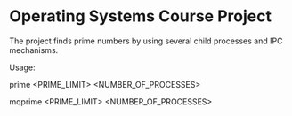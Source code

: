 # Operating Systems Course Project

The project finds prime numbers by using several child processes and IPC mechanisms. 

Usage: 

prime <PRIME_LIMIT> <NUMBER_OF_PROCESSES>

mqprime <PRIME_LIMIT> <NUMBER_OF_PROCESSES>
